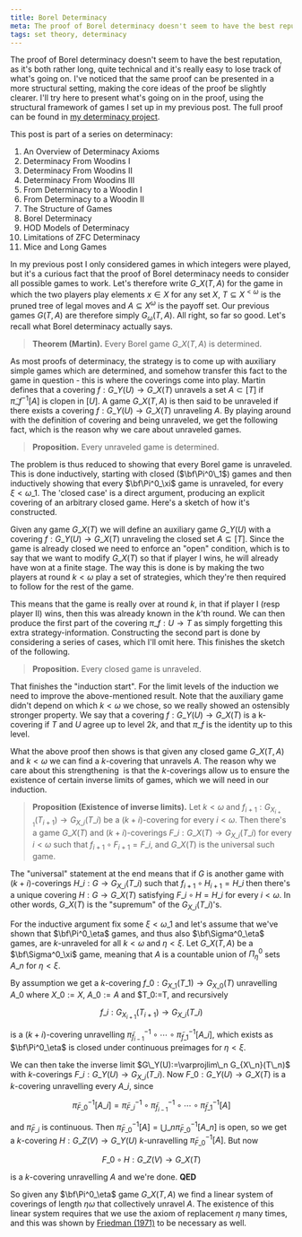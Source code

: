 ```yaml
---
title: Borel Determinacy
meta: The proof of Borel determinacy doesn't seem to have the best reputation, as it's both rather long, quite technical and it's really easy to lose track of what's going on. I've noticed that the same proof can be presented in a more structural setting, making the core ideas of the proof be slightly clearer. I'll try here to present what's going on in the proof, using the structural framework of games I set up in my previous post.
tags: set theory, determinacy
---
```


The proof of Borel determinacy doesn't seem to have the best reputation, as it's both
rather long, quite technical and it's really easy to lose track of what's going on.
I've noticed that the same proof can be presented in a more structural setting, making
the core ideas of the proof be slightly clearer. I'll try here to present what's going
on in the proof, using the structural framework of games I set up in my previous post.
The full proof can be found in [my determinacy
project](/determinacy-project.pdf).

This post is part of a series on determinacy:

1. <router-link to="/posts/2017-01-11-an-overview-of-determinacy-axioms">An Overview of
   Determinacy Axioms</router-link>
2. <router-link to="/posts/2017-01-25-determinacy-from-woodins-i">Determinacy From
   Woodins I</router-link>
3. <router-link to="/posts/2017-02-08-determinacy-from-woodins-ii">Determinacy From
   Woodins II</router-link>
4. <router-link to="/posts/2017-02-22-determinacy-from-woodins-iii">Determinacy From
   Woodins III</router-link>
5. <router-link to="/posts/2017-04-05-from-determinacy-to-a-woodin-i">From Determinacy
   to a Woodin I</router-link>
6. <router-link to="/posts/2017-05-10-from-determinacy-to-a-woodin-ii">From Determinacy
   to a Woodin II</router-link>
7. <router-link to="/posts/2017-05-24-the-structure-of-games">The Structure of
   Games</router-link>
8. Borel Determinacy
9. <router-link to="/posts/2017-06-21-hod-models-of-determinacy">HOD Models of
   Determinacy</router-link>
10. <router-link to="/posts/2017-07-14-limitations-of-zfc-determinacy">Limitations of
   ZFC Determinacy</router-link>
11. <router-link to="/posts/2018-08-02-mice-and-long-games">Mice and Long
    Games</router-link>

In my previous post I only considered games in which integers were played, but it's a
curious fact that the proof of Borel determinacy needs to consider all possible games
to work. Let's therefore write $G\_X(T,A)$ for the game in which the two players play
elements $x\in X$ for any set $X$, $T\subseteq X^{<\omega}$ is the pruned tree of legal
moves and $A\subseteq X^\omega$ is the payoff set. Our previous games $G(T,A)$ are
therefore simply $G_\omega(T,A)$. All right, so far so good. Let's recall what Borel
determinacy actually says.

> **Theorem (Martin).** Every Borel game $G\_X(T,A)$ is determined.

As most proofs of determinacy, the strategy is to come up with auxiliary simple games
which are determined, and somehow transfer this fact to the game in question - this is
where the coverings come into play. Martin defines that a covering $f:G\_Y(U)\to
G\_X(T)$ unravels a set $A\subset[T]$ if ${\tilde\pi\_f}^{-1}[A]$ is clopen in $[U]$. A
game $G\_X(T,A)$ is then said to be unraveled if there exists a covering $f:G\_Y(U)\to
G\_X(T)$ unraveling $A$. By playing around with the definition of covering and being
unraveled, we get the following fact, which is the reason why we care about unraveled
games.

> **Proposition.** Every unraveled game is determined.

The problem is thus reduced to showing that every Borel game is unraveled. This is done
inductively, starting with closed ($\bf\Pi^0\_1$) games and then inductively showing
that every $\bf\Pi^0_\xi$ game is unraveled, for every $\xi<\omega\_1$. The 'closed
case' is a direct argument, producing an explicit covering of an arbitrary closed game.
Here's a sketch of how it's constructed.

Given any game $G\_X(T)$ we will define an auxiliary game $G\_Y(U)$ with a covering
$f:G\_Y(U)\to G\_X(T)$ unraveling the closed set $A\subseteq[T]$. Since the game is
already closed we need to enforce an "open" condition, which is to say that we want to
modify $G\_X(T)$ so that if player I wins, he will already have won at a finite stage.
The way this is done is by making the two players at round $k<\omega$ play a set of
strategies, which they're then required to follow for the rest of the game.

This means that the game is really over at round $k$, in that if player I (resp player
II) wins, then this was already known in the $k$'th round. We can then produce the
first part of the covering $\pi\_f:U\to T$ as simply forgetting this extra
strategy-information. Constructing the second part is done by considering a series of
cases, which I'll omit here. This finishes the sketch of the following.

> **Proposition.** Every closed game is unraveled.

That finishes the "induction start". For the limit levels of the induction we need to
improve the above-mentioned result. Note that the auxiliary game didn't depend on which
$k<\omega$ we chose, so we really showed an ostensibly stronger property. We say that a
covering $f:G\_Y(U)\to G\_X(T)$ is a k-covering if $T$ and $U$ agree up to level $2k$,
and that $\pi\_f$ is the identity up to this level.

What the above proof then shows is that given any closed game $G\_X(T,A)$ and
$k<\omega$ we can find a $k$-covering that unravels $A$. The reason why we care about
this strengthening  is that the $k$-coverings allow us to ensure the existence of
certain inverse limits of games, which we will need in our induction.

> **Proposition (Existence of inverse limits).** Let $k<\omega$ and
> $f_{i+1}:G_{X_{i+1}}(T_{i+1})\to G_{X\_i}(T\_i)$ be a $(k+i)$-covering for every
> $i<\omega$. Then there's a game $G\_X(T)$ and $(k+i)$-coverings $F\_i:G\_X(T)\to
> G_{X\_i}(T\_i)$ for every $i<\omega$ such that $f_{i+1}\circ F_{i+1}=F\_i$, and
> $G\_X(T)$ is the universal such game.

The "universal" statement at the end means that if $G$ is another game with
$(k+i)$-coverings $H\_i:G\to G_{X\_i}(T\_i)$ such that $f_{i+1}\circ H_{i+1}=H\_i$ then
there's a unique covering $H:G\to G\_X(T)$ satisfying $F\_i\circ H=H\_i$ for every
$i<\omega$. In other words, $G\_X(T)$ is the "supremum" of the $G_{X\_i}(T\_i)$'s.

For the inductive argument fix some $\xi<\omega\_1$ and let's assume that we've shown
that $\bf\Pi^0_\eta$ games, and thus also $\bf\Sigma^0_\eta$ games, are $k$-unraveled
for all $k<\omega$ and $\eta<\xi$. Let $G\_X(T,A)$ be a $\bf\Sigma^0_\xi$ game, meaning
that $A$ is a countable union of $\Pi^0_\eta$ sets $A\_n$ for $\eta<\xi$.

By assumption we get a $k$-covering $f\_0:G_{X\_1}(T\_1)\to G_{X\_0}(T)$ unravelling
$A\_0$ where $X\_0:=X$, $A\_0:=A$ and $T\_0:=T, and recursively

$$ f\_i:G_{X_{i+1}}(T_{i+1})\to G_{X\_i}(T\_i) $$

is a $(k+i)$-covering unravelling
${\tilde\pi_{f_{i-1}}}^{-1}\circ\cdots\circ{\tilde\pi_{f\_1}}^{-1}[A\_i]$, which exists
as $\bf\Pi^0_\eta$ is closed under continuous preimages for $\eta<\xi$.

We can then take the inverse limit $G\_Y(U):=\varprojlim\_n G_{X\_n}(T\_n)$ with
$k$-coverings $F\_i:G\_Y(U)\to G_{X\_i}(T\_i)$. Now $F\_0:G\_Y(U)\to G\_X(T)$ is a
$k$-covering unravelling every $A\_i$, since

$$
{\tilde\pi_{F\_0}}^{-1}[A\_i] =
{\tilde\pi_{F\_i}}^{-1}\circ{\tilde\pi_{f_{i-1}}}^{-1}\circ
\cdots\circ{\tilde\pi_{f\_1}}^{-1}[A]
$$

and $\tilde\pi_{F\_i}$ is continuous. Then
${\tilde\pi_{F\_0}}^{-1}[A]=\bigcup\_n{\tilde\pi_{F\_0}}^{-1}[A\_n]$ is open, so we get
a $k$-covering $H:G\_Z(V)\to G\_Y(U)$ $k$-unravelling ${\tilde\pi_{F\_0}}^{-1}[A]$. But
now

$$ F\_0\circ H:G\_Z(V)\to G\_X(T) $$

is a $k$-covering unravelling $A$ and we're done. **QED**

So given any $\bf\Pi^0_\eta$ game $G\_X(T,A)$ we find a linear system of coverings of
length $\eta\omega$ that collectively unravel $A$. The existence of this linear system
requires that we use the axiom of replacement $\eta$ many times, and this was shown by
[Friedman (1971)](https://doi.org/10.1142/9789812564894_0005) to be necessary as well.
